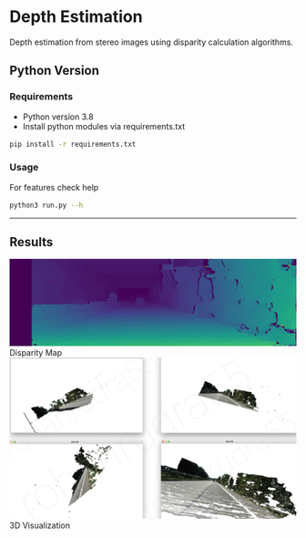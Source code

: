 # Depth Estimation

Depth estimation from stereo images using disparity calculation algorithms.

## Python Version

### Requirements

- Python version 3.8
- Install python modules via requirements.txt

```bash
pip install -r requirements.txt
```

### Usage

For features check help

```bash
python3 run.py --h
```
---
## Results
<img src="assets/image1.jpg">Disparity Map</img>
<img src="assets/image2.png">3D Visualization</img>